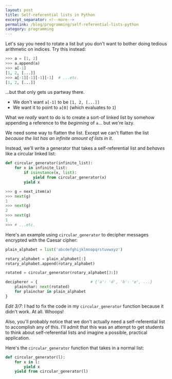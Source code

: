 ```yaml
---
layout: post
title: Self-referential lists in Python
excerpt_separator: <!--more-->
permalink: /blog/programming/self-referential-lists-python
category: programming
---
```


Let's say you need to rotate a list but you don't want to bother doing tedious
arithmetic on indices. Try this instead:

```python
>>> a = [1, 2]
>>> a.append(a)
>>> a[-1]
[1, 2, [...]]
>>> a[-1][-1][-1][-1]  # ...etc.
[1, 2, [...]]
```

...but that only gets us partway there.

<!--more-->

- We don't want ``a[-1]`` to be ``[1, 2, [...]]``
- We want it to point to ``a[0]`` (which evaluates to ``1``)

What we *really* want to do is to create a sort-of linked list by somehow
appending a reference to the *beginning* of ``a``... but we're lazy.

We need some way to flatten the list. Except we can't flatten the list *because
the list has an infinite amount of lists in it*.

Instead, we'll write a generator that takes a self-referential list and
*behaves* like a circular linked list:

```python
def circular_generator(infinite_list):
    for x in infinite_list:
        if isinstance(x, list):
            yield from circular_generator(x)
        yield x
```

```python
>>> g = next_item(a)
>>> next(g)
1
>>> next(g)
2
>>> next(g)
1
>>> # ...etc.
```

Here's an example using `circular_generator` to decipher messages encrypted
with the Caesar cipher:

```python
plain_alphabet = list('abcdefghijklmnopqrstuvwxyz')

rotary_alphabet = plain_alphabet[:]
rotary_alphabet.append(rotary_alphabet)

rotated = circular_generator(rotary_alphabet[3:])

decipherer = {                       # {'a': 'd', 'b': 'e', ...}
    plainchar: next(rotated)
    for plainchar in plain_alphabet
}
```

*Edit 3/7*: I had to fix the code in my `circular_generator` function because it
didn't work. At all. Whoops!

Also, you'll probably notice that we don't actually need a self-referential
list to accomplish any of this. I'll admit that this was an attempt to get
students to think about self-referential lists and imagine a possible, practical
application.

Here's the `circular_generator` function that takes in a normal list:

```python
def circular_generator(l):
    for x in l:
        yield x
    yield from circular_generator(l)
```

